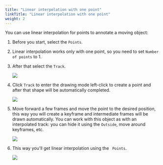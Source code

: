```yaml
---
title: "Linear interpolation with one point"
linkTitle: "Linear interpolation with one point"
weight: 2
---
```


You can use linear interpolation for points to annotate a moving object:

1.  Before you start, select the `Points`.
1.  Linear interpolation works only with one point, so you need to set `Number of points` to 1.
1.  After that select the `Track`.

    ![](/images/image122.jpg)

1.  Click `Track` to enter the drawing mode left-click to create a point and after that shape will be automatically completed.

    ![](/images/image163_detrac.jpg)

1.  Move forward a few frames and move the point to the desired position,
    this way you will create a keyframe and intermediate frames will be drawn automatically.
    You can work with this object as with an interpolated track: you can hide it using the `Outside`,
    move around keyframes, etc.

    ![](/images/image165_detrac.jpg)

1.  This way you'll get linear interpolation using the ` Points`.

    ![](/images/gif013_detrac.gif)

